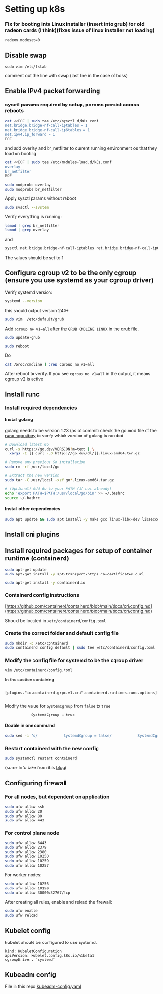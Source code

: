 # Setting up k8s

### Fix for booting into Linux installer (insert into grub) for old radeon cards (I think)(fixes issue of linux installer not loading)

```bash
radeon.modeset=0
```

## Disable swap

```
sudo vim /etc/fstab
```

comment out the line with swap (last line in the case of boss)

## Enable IPv4 packet forwarding

### sysctl params required by setup, params persist across reboots

```bash
cat <<EOF | sudo tee /etc/sysctl.d/k8s.conf
net.bridge.bridge-nf-call-iptables = 1
net.bridge.bridge-nf-call-ip6tables = 1
net.ipv4.ip_forward = 1
EOF
```

and add overlay and br_netfilter to current running environment os that they load on booting

```bash
cat <<EOF | sudo tee /etc/modules-load.d/k8s.conf
overlay
br_netfilter
EOF
```

```bash
sudo modprobe overlay
sudo modprobe br_netfilter
```

Apply sysctl params without reboot

```bash
sudo sysctl --system
```

Verify everything is running:

```bash
lsmod | grep br_netfilter
lsmod | grep overlay
```

and

```bash
sysctl net.bridge.bridge-nf-call-iptables net.bridge.bridge-nf-call-ip6tables net.ipv4.ip_forward
```

The values should be set to 1

## Configure cgroup v2 to be the only cgroup (ensure you use systemd as your cgroup driver)

Verify systemd version:

```bash
systemd --version
```

this should output version 240+

```bash
sudo vim  /etc/default/grub
```

Add `cgroup_no_v1=all` after the `GRUB_CMDLINE_LINUX` in the grub file.

```bash
sudo update-grub
```

```bash
sudo reboot
```

Do

```bash
cat /proc/cmdline | grep cgroup_no_v1=all
```

After reboot to verify. If you see `cgroup_no_v1=all` in the output, it means cgroup v2 is active

## Install runc

### Install required dependencies

#### Install golang

golang needs to be version 1.23 (as of commit) check the go.mod file of the [runc repository](https://github.com/opencontainers/runc/blob/main/go.mod) to verify which version of golang is needed

```bash
# Download latest Go
curl -s https://go.dev/VERSION?m=text | \
  xargs -I {} curl -LO https://go.dev/dl/{}.linux-amd64.tar.gz
```

```bash
# Remove any previous Go installation
sudo rm -rf /usr/local/go
```

```bash
# Extract the new version
sudo tar -C /usr/local -xzf go*.linux-amd64.tar.gz
```

```bash
# (Optional) Add Go to your PATH (if not already)
echo 'export PATH=$PATH:/usr/local/go/bin' >> ~/.bashrc
source ~/.bashrc
```

#### Install other dependencies

```bash
sudo apt update && sudo apt install -y make gcc linux-libc-dev libseccomp-dev pkg-config git
```

## Install cni plugins

## Install required packages for setup of container runtime (containerd)

```bash
sudo apt-get update
sudo apt-get install -y apt-transport-https ca-certificates curl
```

```bash
sudo apt-get install -y containerd.io
```

### Containerd config instructions

 [https://github.com/containerd/containerd/blob/main/docs/cri/config.md](https://github.com/containerd/containerd/blob/main/docs/cri/config.md)

Should be located in `/etc/containerd/config.toml`

### Create the correct folder and default config file

```bash
sudo mkdir -p /etc/containerd
sudo containerd config default | sudo tee /etc/containerd/config.toml
```

### Modify the config file for systemd to be the cgroup driver

```bash
vim /etc/containerd/config.toml
```

In the section containing

```
      [plugins."io.containerd.grpc.v1.cri".containerd.runtimes.runc.options]
      ...
```

Modify the value for `SystemCgroup` from `false` to `true`

```
            SystemdCgroup = true
```

#### Doable in one command

```bash
sudo sed -i 's/            SystemdCgroup = false/            SystemdCgroup = true/' /etc/containerd/config.toml
```

### Restart containerd with the new config

```bash
sudo systemctl restart containerd
```

(some info take from this [blog](https://www.nocentino.com/posts/2021-12-27-installing-and-configuring-containerd-as-a-kubernetes-container-runtime/))

## Configuring firewall

### For all nodes, but dependent on application

```bash
sudo ufw allow ssh
sudo ufw allow 20
sudo ufw allow 80
sudo ufw allow 443
```

### For control plane node

```bash
sudo ufw allow 6443
sudo ufw allow 2379
sudo ufw allow 2380
sudo ufw allow 10250
sudo ufw allow 10259
sudo ufw allow 10257
```

For worker nodes:

```bash
sudo ufw allow 10256
sudo ufw allow 10250
sudo ufw allow 30000:32767/tcp
```

After creating all rules, enable and reload the firewall:

```bash
sudo ufw enable
sudo ufw reload
```

## Kubelet config

kubelet should be configured to use systemd:

```
kind: KubeletConfiguration
apiVersion: kubelet.config.k8s.io/v1beta1
cgroupDriver: "systemd"
```

## Kubeadm config

File in this repo [kubeadm-config.yaml](./kubeadm-config.yaml)

